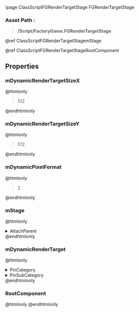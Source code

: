 \page ClassScriptFGRenderTargetStage FGRenderTargetStage
### Asset Path :
<b><blockquote>/Script/FactoryGame.FGRenderTargetStage</blockquote></b>
@ref ClassScriptFGRenderTargetStagemStage

@ref ClassScriptFGRenderTargetStageRootComponent

## Properties

### mDynamicRenderTargetSizeX
@htmlonly
<blockquote>512</blockquote>
@endhtmlonly

### mDynamicRenderTargetSizeY
@htmlonly
<blockquote>512</blockquote>
@endhtmlonly

### mDynamicPixelFormat
@htmlonly
<blockquote>2</blockquote>
@endhtmlonly

### mStage
@htmlonly
<details>
 <summary>AttachParent</summary>
<details>
 <summary>$ObjectClass</summary>
<b><a href="_class_script_scene_component.html"><blockquote>SceneComponent</blockquote></a></b>
</details>
<details>
 <summary>$ObjectFlags</summary>
<blockquote>262177</blockquote>
</details>
<details>
 <summary>$ObjectName</summary>
<blockquote>RootComponent</blockquote>
</details>
</details>
@endhtmlonly

### mDynamicRenderTarget
@htmlonly
<details>
 <summary>PinCategory</summary>
<blockquote>bool</blockquote>
</details>
<details>
 <summary>PinSubCategory</summary>
<blockquote>bool</blockquote>
</details>
@endhtmlonly

### RootComponent
@htmlonly
@endhtmlonly

